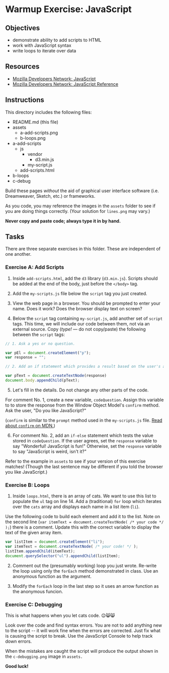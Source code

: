 # Warmup Exercise: JavaScript


## Objectives

- demonstrate ability to add scripts to HTML
- work with JavaScript syntax
- write loops to iterate over data


## Resources

- [Mozilla Developers Network: JavaScript](https://developer.mozilla.org/en-US/docs/Web/javascript)
- [Mozilla Developers Network: JavaScript Reference](https://developer.mozilla.org/en-US/docs/Web/JavaScript/Reference)


## Instructions

This directory includes the following files:

- README.md (this file)
- assets
  - a-add-scripts.png
  - b-loops.png
- a-add-scripts
  - js
    - vendor
      - d3.min.js
    - my-script.js
  - add-scripts.html
- b-loops
- c-debug

Build these pages *without* the aid of graphical user interface software (i.e. Dreamweaver, Sketch, etc.) or frameworks.

As you code, you may reference the images in the `assets` folder to see if you are doing things correctly. (Your solution for `lines.png` may vary.)

**Never copy and paste code; always type it in by hand.**


## Tasks

There are three separate exercises in this folder. These are independent of one another.


### Exercise A: Add Scripts

1. Inside `add-scripts.html`, add the `d3` library (`d3.min.js`). Scripts should be added at the end of the body, just before the `</body>` tag.

2. Add the `my-scripts.js` file below the `script` tag you just created.

3. View the web page in a browser. You should be prompted to enter your name. Does it work? Does the browser display text on screen?

4. Below the `script` tag containing `my-script.js`, add another set of `script` tags. This time, we will include our code between them, not via an external source. Copy (*type!* — do not copy/paste) the following between the `script` tags:

```javascript
// 1. Ask a yes or no question.

var pEl = document.createElement("p");
var response = "";

// 2. Add an if statement which provides a result based on the user's answer.

var pText = document.createTextNode(response)
document.body.appendChild(pText);
```

5. Let's fill in the details. Do not change any other parts of the code.

  For comment No. 1, create a new variable, `codeQuestion`. Assign this variable to to store the response from the Window Object Model's `confirm` method. Ask the user, "Do you like JavaScript?"

  (`confirm` is similar to the `prompt` method used in the `my-scripts.js` file. [Read about `confirm` on MDN.](https://developer.mozilla.org/en-US/docs/Web/API/Window/confirm))

6. For comment No. 2, add an `if-else` statement which tests the value stored in `codeQuestion`. If the user agrees, set the `response` variable to say "Wonderful! JavaScript is fun!" Otherwise, set the `response` variable to say "JavaScript is weird, isn't it?"

  Refer to the example in `assets` to see if your version of this exercise matches! (Though the last sentence may be different if you told the browser you like JavaScript.)


### Exercise B: Loops

1. Inside `loops.html`, there is an array of cats. We want to use this list to populate the `ul` tag on line 14. Add a (traditional) `for` loop which iterates over the `cats` array and displays each name in a list item (`li`).

  Use the following code to build each element and add it to the list. Note on the second line (`var itemText = document.createTextNode( /* your code */ );`) there is a comment. Update this with the correct variable to display the text of the given array item.

```javascript
var listItem = document.createElement("li");
var itemText = document.createTextNode( /* your code! */ );
listItem.appendChild(itemText);
document.querySelector("ul").appendChild(listItem);
```

2. Comment out the (presumably working) loop you just wrote. Re-write the loop using only the `forEach` method demonstrated in class. Use an anonymous function as the argument.

3. Modify the `forEach` loop in the last step so it uses an arrow function as the anonymous funcion.


### Exercise C: Debugging

This is what happens when you let cats code. 😉😸😸

Look over the code and find syntax errors. You are not to add anything new to the script -- it will work fine when the errors are corrected. Just fix what is causing the script to break. Use the JavaScript Console to help track down errors.

When the mistakes are caught the script will produce the output shown in the `c-debugging.png` image in `assets.`

**Good luck!**
